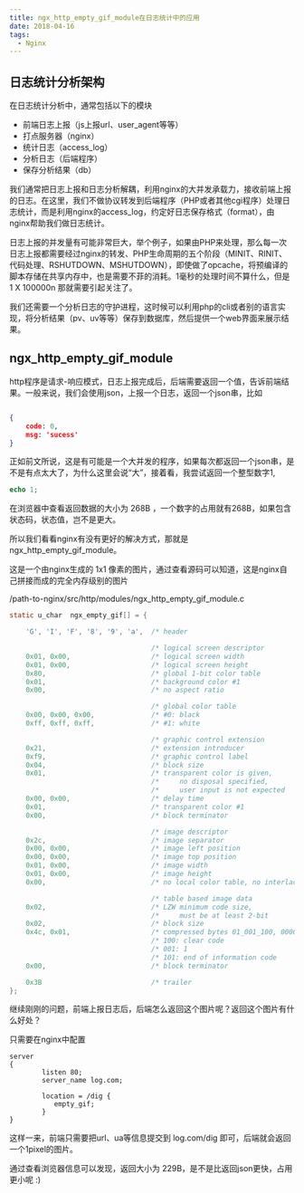 ```yaml
---
title: ngx_http_empty_gif_module在日志统计中的应用
date: 2018-04-16
tags: 
  - Nginx
---
```


## 日志统计分析架构

在日志统计分析中，通常包括以下的模块

- 前端日志上报（js上报url、user_agent等等）
- 打点服务器（nginx）
- 统计日志（access_log）
- 分析日志（后端程序）
- 保存分析结果（db）

我们通常把日志上报和日志分析解耦，利用nginx的大并发承载力，接收前端上报的日志。在这里，我们不做协议转发到后端程序（PHP或者其他cgi程序）处理日志统计，而是利用nginx的access_log，约定好日志保存格式（format），由nginx帮助我们做日志统计。

日志上报的并发量有可能非常巨大，举个例子，如果由PHP来处理，那么每一次日志上报都需要经过nginx的转发、PHP生命周期的五个阶段（MINIT、RINIT、代码处理、RSHUTDOWN、MSHUTDOWN），即使做了opcache，将预编译的脚本存储在共享内存中，也是需要不菲的消耗。1毫秒的处理时间不算什么，但是 1 X 100000n 那就需要引起关注了。

我们还需要一个分析日志的守护进程，这时候可以利用php的cli或者别的语言实现，将分析结果（pv、uv等等）保存到数据库，然后提供一个web界面来展示结果。

## ngx_http_empty_gif_module

http程序是请求-响应模式，日志上报完成后，后端需要返回一个值，告诉前端结果。一般来说，我们会使用json，上报一个日志，返回一个json串，比如

```json

{
	code: 0,
	msg: 'sucess'
}

```
正如前文所说，这是有可能是一个大并发的程序，如果每次都返回一个json串，是不是有点太大了，为什么这里会说“大”，接着看，我尝试返回一个整型数字1,

```php
echo 1;
```

在浏览器中查看返回数据的大小为 268B ，一个数字的占用就有268B，如果包含状态码，状态值，岂不是更大。

所以我们看看nginx有没有更好的解决方式，那就是ngx_http_empty_gif_module。

这是一个由nginx生成的 1x1 像素的图片，通过查看源码可以知道，这是nginx自己拼接而成的完全内存级别的图片

/path-to-nginx/src/http/modules/ngx_http_empty_gif_module.c

```c
static u_char  ngx_empty_gif[] = {

    'G', 'I', 'F', '8', '9', 'a',  /* header                                 */

                                   /* logical screen descriptor              */
    0x01, 0x00,                    /* logical screen width                   */
    0x01, 0x00,                    /* logical screen height                  */
    0x80,                          /* global 1-bit color table               */
    0x01,                          /* background color #1                    */
    0x00,                          /* no aspect ratio                        */

                                   /* global color table                     */
    0x00, 0x00, 0x00,              /* #0: black                              */
    0xff, 0xff, 0xff,              /* #1: white                              */

                                   /* graphic control extension              */
    0x21,                          /* extension introducer                   */
    0xf9,                          /* graphic control label                  */
    0x04,                          /* block size                             */
    0x01,                          /* transparent color is given,            */
                                   /*     no disposal specified,             */
                                   /*     user input is not expected         */
    0x00, 0x00,                    /* delay time                             */
    0x01,                          /* transparent color #1                   */
    0x00,                          /* block terminator                       */

                                   /* image descriptor                       */
    0x2c,                          /* image separator                        */
    0x00, 0x00,                    /* image left position                    */
    0x00, 0x00,                    /* image top position                     */
    0x01, 0x00,                    /* image width                            */
    0x01, 0x00,                    /* image height                           */
    0x00,                          /* no local color table, no interlaced    */

                                   /* table based image data                 */
    0x02,                          /* LZW minimum code size,                 */
                                   /*     must be at least 2-bit             */
    0x02,                          /* block size                             */
    0x4c, 0x01,                    /* compressed bytes 01_001_100, 0000000_1 */
                                   /* 100: clear code                        */
                                   /* 001: 1                                 */
                                   /* 101: end of information code           */
    0x00,                          /* block terminator                       */

    0x3B                           /* trailer                                */
};
```

继续刚刚的问题，前端上报日志后，后端怎么返回这个图片呢？返回这个图片有什么好处？

只需要在nginx中配置

```vim
server
{
        listen 80;
        server_name log.com;

        location = /dig {
           empty_gif;
        }
}
```

这样一来，前端只需要把url、ua等信息提交到 log.com/dig 即可，后端就会返回一个1pixel的图片。

通过查看浏览器信息可以发现，返回大小为 229B，是不是比返回json更快，占用更小呢 :)